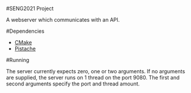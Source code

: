 #SENG2021 Project

A webserver which communicates with an API.

#Dependencies

- [CMake](https://cmake.org)
- [Pistache](http://pistache.io)

#Running

The server currently expects zero, one or two arguments. If no arguments are supplied, the server runs on 1 thread on the port 9080. The first and second arguments specify the port and thread amount.